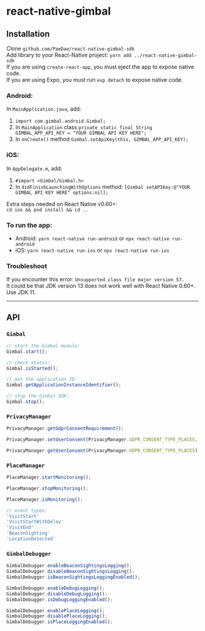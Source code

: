 # react-native-gimbal

## Installation
Clone `github.com/PaeDae/react-native-gimbal-sdk`  
Add library to your React-Native project: `yarn add ../react-native-gimbal-sdk`  
If you are using `create-react-app`, you must eject the app to expose native code.  
If you are using Expo, you must run `exp detach` to expose native code.

### Android:
In `MainApplication.java`, add:
1. `import com.gimbal.android.Gimbal;`
1. In `MainApplication` class
    `private static final String GIMBAL_APP_API_KEY = "YOUR GIMBAL API KEY HERE";`
1. In `onCreate()` method
    `Gimbal.setApiKey(this, GIMBAL_APP_API_KEY);`

### iOS:
In `AppDelegate.m`, add:
1. `#import <Gimbal/Gimbal.h>`
1. In `didFinishLaunchingWithOptions` method:
    `[Gimbal setAPIKey:@"YOUR GIMBAL API KEY HERE" options:nil];`

Extra steps needed on React Native v0.60+:  
`cd ios && pod install && cd ..`

### To run the app:
* Android: `yarn react-native run-android` or `npx react-native run-android`
* iOS: `yarn react-native run-ios` or `npx react-native run-ios`
    
### Troubleshoot
If you encounter this error: `Unsupported class file major version 57.`  
It could be that JDK version 13 does not work well with React Native 0.60+. Use JDK 11.

----

## API

### `Gimbal`

```js
// start the Gimbal module:
Gimbal.start();

// check status:
Gimbal.isStarted();

// get the application ID:
Gimbal.getApplicationInstanceIdentifier();

// stop the Gimbal SDK:
Gimbal.stop();
```


### `PrivacyManager`

```js
PrivacyManager.getGdprConsentRequirement();

PrivacyManager.setUserConsent(PrivacyManager.GDPR_CONSENT_TYPE_PLACES, stateValue);

PrivacyManager.getUserConsent(PrivacyManager.GDPR_CONSENT_TYPE_PLACES);
```


### `PlaceManager`

```js
PlaceManager.startMonitoring();

PlaceManager.stopMonitoring();

PlaceManager.isMonitoring();

// event types:
'VisitStart'
'VisitStartWithDelay'
'VisitEnd'
'BeaconSighting'
'LocationDetected'
```


### `GimbalDebugger`

```js
GimbalDebugger.enableBeaconSightingsLogging();
GimbalDebugger.disableBeaconSightingsLogging();
GimbalDebugger.isBeaconSightingsLoggingEnabled();

GimbalDebugger.enableDebugLogging();
GimbalDebugger.disableDebugLogging();
GimbalDebugger.isDebugLoggingEnabled();

GimbalDebugger.enablePlaceLogging();
GimbalDebugger.disablePlaceLogging();
GimbalDebugger.isPlaceLoggingEnabled();
```
